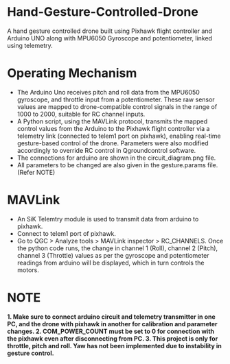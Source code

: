 # Hand-Gesture-Controlled-Drone
A hand gesture controlled drone built using Pixhawk flight controller and Arduino UNO along with MPU6050 Gyroscope and potentiometer, linked using telemetry.

# Operating Mechanism
- The Arduino Uno receives pitch and roll data from the MPU6050 gyroscope, and throttle input from a potentiometer. These raw sensor values are mapped to drone-compatible control signals in the range of 1000 to 2000, suitable for RC channel inputs.
- A Python script, using the MAVLink protocol, transmits the mapped control values from the Arduino to the Pixhawk flight controller via a telemetry link (connected to telem1 port on pixhawk), enabling real-time gesture-based control of the drone. Parameters were also modified accordingly to override RC control in Qgroundcontrol software.
- The connections for arduino are shown in the circuit_diagram.png file.
- All parameters to be changed are also given in the gesture.params file. (Refer NOTE)

# MAVLink
- An SiK Telemtry module is used to transmit data from arduino to pixhawk.
- Connect to telem1 port of pixhawk.
- Go to QGC > Analyze tools > MAVLink inspector > RC_CHANNELS. Once the python code runs, the change in channel 1 (Roll), channel 2 (Pitch), channel 3 (Throttle) values as per the gyroscope and potentiometer readings from arduino will be displayed, which in turn controls the motors.

# NOTE
**1. Make sure to connect arduino circuit and telemetry transmitter in one PC, and the drone with pixhawk in another for calibration and parameter changes.
2. COM_POWER_COUNT must be set to 0 for connection with the pixhawk even after disconnecting from PC.
3. This project is only for throttle, pitch and roll. Yaw has not been implemented due to instability in gesture control.**
